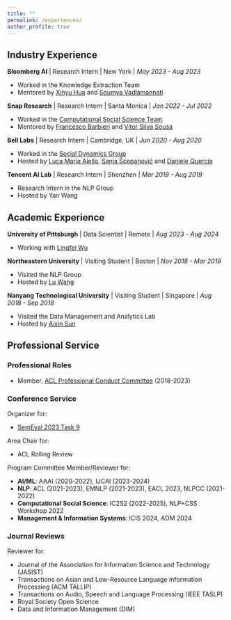 ```yaml
---
title: ""
permalink: /experiences/
author_profile: true
---
```

## Industry Experience

**Bloomberg AI** | Research Intern | New York | *May 2023 - Aug 2023*
- Worked in the Knowledge Extraction Team
- Mentored by [Xinyu Hua](https://xinyuhua.github.io) and [Soumya Vadlamannati](https://www.linkedin.com/in/soumya-vadlamannati/)

**Snap Research** | Research Intern | Santa Monica | *Jan 2022 - Jul 2022*
- Worked in the [Computational Social Science Team](https://research.snap.com/team/user-modeling-and-personalization.html)
- Mentored by [Francesco Barbieri](https://scholar.google.com/citations?user=B10uzI4AAAAJ&hl=en&authuser=2) and [Vítor Silva Sousa](https://www.linkedin.com/in/vitor-silva-sousa/)

**Bell Labs** | Research Intern | Cambridge, UK | *Jun 2020 - Aug 2020*
- Worked in the [Social Dynamics Group](https://social-dynamics.net/)
- Hosted by [Luca Maria Aiello](http://www.lajello.com/), [Sanja Šćepanović](http://sanja7s.space/) and [Daniele Quercia](http://researchswinger.org/)

**Tencent AI Lab** | Research Intern | Shenzhen | *Mar 2019 - Aug 2019*
- Research Intern in the NLP Group
- Hosted by Yan Wang

## Academic Experience

**University of Pittsburgh** | Data Scientist | Remote | *Aug 2023 - Aug 2024*
- Working with [Lingfei Wu](https://lingfeiwu.github.io)

**Northeastern University** | Visiting Student | Boston | *Nov 2018 - Mar 2019*
- Visited the NLP Group
- Hosted by [Lu Wang](http://www.ccs.neu.edu/home/luwang/index.html)

**Nanyang Technological University** | Visiting Student | Singapore | *Aug 2018 - Sep 2018*
- Visited the Data Management and Analytics Lab
- Hosted by [Aixin Sun](http://www.ntu.edu.sg/home/axsun/)

## Professional Service

### Professional Roles
- Member, [ACL Professional Conduct Committee](https://www.aclweb.org/adminwiki/index.php?title=Professional_Conduct_Committee) (2018-2023)

### Conference Service
Organizer for:
- [SemEval 2023 Task 9](https://semeval2023.org/)

Area Chair for:
- ACL Rolling Review

Program Committee Member/Reviewer for:
- **AI/ML**: AAAI (2020-2022), IJCAI (2023-2024)
- **NLP**: ACL (2021-2023), EMNLP (2021-2023), EACL 2023, NLPCC (2021-2022)
- **Computational Social Science**: IC2S2 (2022-2025), NLP+CSS Workshop 2022
- **Management & Information Systems**: ICIS 2024, AOM 2024


### Journal Reviews
Reviewer for:
- Journal of the Association for Information Science and Technology (JASIST)
- Transactions on Asian and Low-Resource Language Information Processing (ACM TALLIP)
- Transactions on Audio, Speech and Language Processing (IEEE TASLP)
- Royal Society Open Science
- Data and Information Management (DIM)
